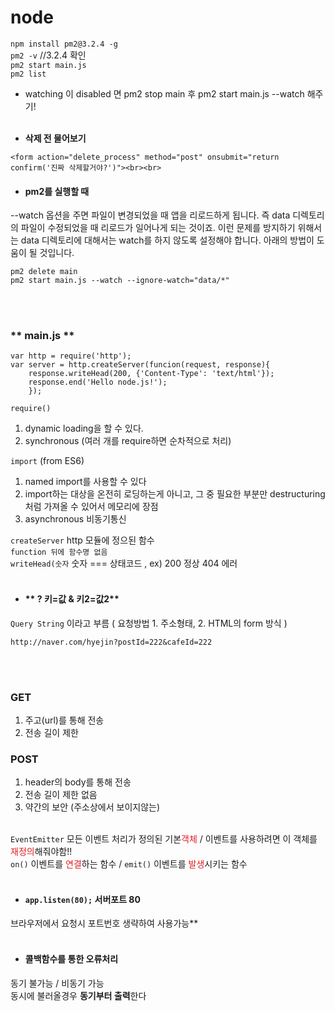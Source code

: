 # node

`npm install pm2@3.2.4 -g`<br>
`pm2 -v`  //3.2.4 확인<br>
`pm2 start main.js`<br>
`pm2 list` <br>
- watching 이 disabled 면 pm2 stop main 후 pm2 start main.js --watch 해주기!<br><br>




* **삭제 전 물어보기**
```
<form action="delete_process" method="post" onsubmit="return confirm('진짜 삭제할거야?')"><br><br>
```


- #### **pm2를 실행할 때**
 --watch 옵션을 주면 파일이 변경되었을 때 앱을 리로드하게 됩니다. 즉 data 디렉토리의 파일이 수정되었을 때 리로드가 일어나게 되는 것이죠. 이런 문제를 방지하기 위해서는 data 디렉토리에 대해서는 watch를 하지 않도록 설정해야 합니다. 아래의 방법이 도움이 될 것입니다. 

```
pm2 delete main
pm2 start main.js --watch --ignore-watch="data/*"
```
<br><br>

### ** main.js **<br>
```
var http = require('http');
var server = http.createServer(funcion(request, response){
    response.writeHead(200, {'Content-Type': 'text/html'});
    response.end('Hello node.js!');
    });
```

`require()`  <br>
1) dynamic loading을 할 수 있다.<br>
2) synchronous (여러 개를 require하면 순차적으로 처리)<br>

`import` (from ES6)<br>
1) named import를 사용할 수 있다<br>
2) import하는 대상을 온전히 로딩하는게 아니고, 그 중 필요한 부분만 destructuring처럼 가져올 수 있어서 메모리에 장점<br>
3) asynchronous 비동기통신<br>

`createServer`  http 모듈에 정으된 함수<br>
`function 뒤에 함수명 없음`<br>
`writeHead(숫자`  숫자 === 상태코드 , ex) 200 정상 404 에러<br><br>

- #### ** ? 키=값 & 키2=값2** <br>
`Query String` 이라고 부름 ( 요청방법 1. 주소형태, 2. HTML의 form 방식 )
```
http://naver.com/hyejin?postId=222&cafeId=222
```
<br><br>

### **GET** <br>
1) 주고(url)를 통해 전송<br>
2) 전송 길이 제한<br>

### **POST** <br>
1) header의 body를 통해 전송<br>
2) 전송 길이 제한 없음<br>
3) 약간의 보안 (주소상에서 보이지않는)<br><br>

`EventEmitter` 모든 이벤트 처리가 정의된 기본<span style="color:#e11d21">객체</span> / 이벤트를 사용하려면 이 객체를 <span style="color:#e11d21">재정의</span>해줘야함!!<br>
`on()` 이벤트를 <span style="color:#e11d21">연결</span>하는 함수 / `emit()` 이벤트를 <span style="color:#e11d21">발생</span>시키는 함수<br><br>


- #### **`app.listen(80);` 서버포트 80**
브라우저에서 요청시 포트번호 생략하여 사용가능**<br><br>

- #### **콜백함수를 통한 오류처리**<br>
동기 불가능 / 비동기 가능<br>
동시에 불러올경우 **동기부터 출력**한다<br>
